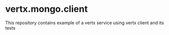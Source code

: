 # vertx.mongo.client
This repository contains example of a vertx service using vertx client and its tests
